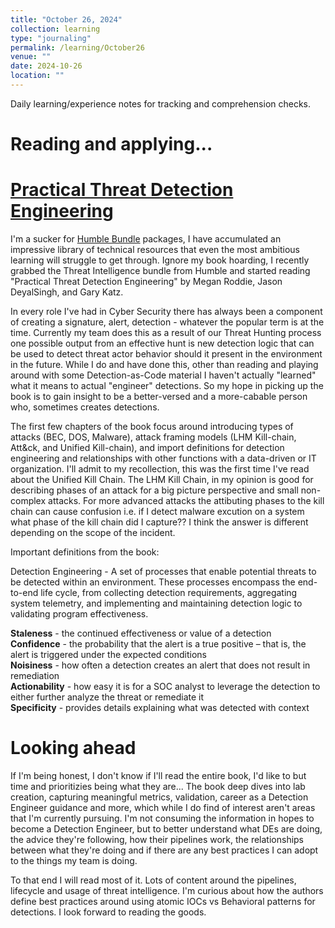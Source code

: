 ```yaml
---
title: "October 26, 2024"
collection: learning
type: "journaling"
permalink: /learning/October26
venue: ""
date: 2024-10-26
location: ""
---
```


Daily learning/experience notes for tracking and comprehension checks.


Reading and applying...
==
[Practical Threat Detection Engineering](https://github.com/PacktPublishing/Practical-Threat-Detection-Engineering)
==================

I'm a sucker for [Humble Bundle]() packages, I have accumulated an impressive library of technical resources that even the most ambitious learning will struggle to get through. Ignore my book hoarding, I recently grabbed the Threat Intelligence bundle from Humble and started reading "Practical Threat Detection Engineering" by Megan Roddie, Jason DeyalSingh, and Gary Katz.

In every role I've had in Cyber Security there has always been a component of creating a signature, alert, detection - whatever the popular term is at the time. Currently my team does this as a result of our Threat Hunting process one possible output from an effective hunt is new detection logic that can be used to detect threat actor behavior should it present in the environment in the future. While I do and have done this, other than reading and playing around with some Detection-as-Code material I haven't actually "learned" what it means to actual "engineer" detections. So my hope in picking up the book is to gain insight to be a better-versed and a more-cabable person who, sometimes creates detections.

The first few chapters of the book focus around introducing types of attacks (BEC, DOS, Malware), attack framing models (LHM Kill-chain, Att&ck, and Unified Kill-chain), and import definitions for detection engineering and relationships with other functions with a data-driven or IT organization. I'll admit to my recollection, this was the first time I've read about the Unified Kill Chain. The LHM Kill Chain, in my opinion is good for describing phases of an attack for a big picture perspective and small non-complex attacks. For more advanced attacks the attibuting phases to the kill chain can cause confusion i.e. if I detect malware excution on a system what phase of the kill chain did I capture?? I think the answer is different depending on the scope of the incident.

Important definitions from the book:

Detection Engineering -  A set of processes that enable potential threats to be
detected within an environment. These processes encompass the end-to-end life cycle, from
collecting detection requirements, aggregating system telemetry, and implementing and
maintaining detection logic to validating program effectiveness.

**Staleness** - the continued effectiveness or value of a detection  
**Confidence** - the probability that the alert is a true positive – that is, the alert is triggered under the expected conditions  
**Noisiness** - how often a detection creates an alert that does not result in remediation  
**Actionability** - how easy it is for a SOC analyst to leverage the detection to either further analyze the threat or remediate it  
**Specificity** - provides details explaining what was detected with context


Looking ahead
======

If I'm being honest, I don't know if I'll read the entire book, I'd like to but time and prioritizies being what they are... The book deep dives into lab creation, capturing meaningful metrics, validation, career as a Detection Engineer guidance and more, which while I do find of interest aren't areas that I'm currently pursuing. I'm not consuming the information in hopes to become a Detection Engineer, but to better understand what DEs are doing, the advice they're following, how their pipelines work, the relationships between what they're doing and if there are any best practices I can adopt to the things my team is doing.

To that end I will read most of it. Lots of content around the pipelines, lifecycle and usage of threat intelligence. I'm curious about how the authors define best practices around using atomic IOCs vs Behavioral patterns for detections. I look forward to reading the goods.
